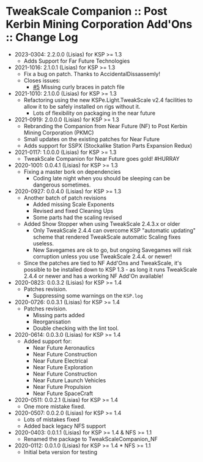 # TweakScale Companion :: Post Kerbin Mining Corporation Add'Ons :: Change Log

* 2023-0304: 2.2.0.0 (Lisias) for KSP >= 1.3
	+ Adds Support for Far Future Technologies
* 2021-1016: 2.1.0.1 (Lisias) for KSP >= 1.3
	+ Fix a bug on patch. Thanks to AccidentalDissassemly!
	+ Closes issues:
		- [#5](https://github.com/net-lisias-ksp/TweakScaleCompanion_PKMC/issues/5) Missing curly braces in patch file
* 2021-1010: 2.1.0.0 (Lisias) for KSP >= 1.3
	+ Refactoring using the new KSPe.Light.TweakScale v2.4 facilities to allow it to be safely installed on rigs without it.
		- Lots of flexibility on packaging in the near future
* 2021-0919: 2.0.0.0 (Lisias) for KSP >= 1.3
	+ Rebranding the Companion from Near Future (NF) to Post Kerbin Mining Corporation (PKMC) 
	+ Small updates on the existing patches for Near Future
	+ Adds support for SSPX (Stockalike Station Parts Expansion Redux)
* 2021-0117: 1.0.0.0 (Lisias) for KSP >= 1.3
	+ TweakScale Companion for Near Future goes gold! #HURRAY
* 2020-1001: 0.0.4.1 (Lisias) for KSP >= 1.3
	+ Fixing a master bork on dependencies
		- Coding late night when you should be sleeping can be dangerous sometimes. 
* 2020-0927: 0.0.4.0 (Lisias) for KSP >= 1.3
	+ Another batch of patch revisions
		- Added missing Scale Exponents
		- Revised and fixed Cleaning Ups
		- Some parts had the scaling revised
	+ Added Show Stopper when using TweakScale 2.4.3.x or older
		- Only TweakScale 2.4.4 can overcome KSP "automatic updating" scheme that rendered TweakScale automatic Scaling fixes useless.
		- New Savegames are ok to go, but ongoing Savegames will risk corruption unless you use TweakScale 2.4.4. or newer!
	+ Since the patches are tied to NF Add'Ons and TweakScale, it's possible to be installed down to KSP 1.3 - as long it runs TweakScale 2.4.4 or newer and has a working NF Add'On available!
* 2020-0823: 0.0.3.2 (Lisias) for KSP >= 1.4
	+ Patches revision.
		- Suppressing some warnings on the `KSP.log`
* 2020-0726: 0.0.3.1 (Lisias) for KSP >= 1.4
	+ Patches revision.
		- Missing parts added
		- Reorganisation
		- Double checking with the lint tool.
* 2020-0614: 0.0.3.0 (Lisias) for KSP >= 1.4
	+ Added support for:
		- Near Future Aeronautics 
		- Near Future Construction
		- Near Future Electrical
		- Near Future Exploration
		- Near Future Construction
		- Near Future Launch Vehicles
		- Near Future Propulsion
		- Near Future SpaceCraft
* 2020-0511: 0.0.2.1 (Lisias) for KSP >= 1.4
	+ One more mistake fixed.
* 2020-0507: 0.0.2.0 (Lisias) for KSP >= 1.4
	+ Lots of mistakes fixed
	+ Added back legacy NFS support 
* 2020-0403: 0.0.1.1 (Lisias) for KSP >= 1.4 & NFS >= 1.1
	+ Renamed the package to TweakScaleCompanion_NF
* 2020-0112: 0.0.1.0 (Lisias) for KSP >= 1.4 * NFS >= 1.1
	+ Initial beta version for testing
